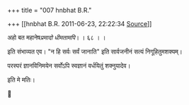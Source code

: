 +++
title = "007 hnbhat B.R."

+++
[[hnbhat B.R.	2011-06-23, 22:22:34 [Source](https://groups.google.com/g/bvparishat/c/K19dnSQtvuw)]]



अहो बत महानेष*प्रमादो धीमतामपि*। । ६८ । ।

  

इति संभाव्यत एव। "न हि सर्वः सर्वं जानाति" इति सार्वजनीनं सत्यं निगूहितुमशक्यम्।

  

परस्परं ज्ञानविनिमयेन सर्वोऽपि स्वज्ञानं वर्धयितुं शक्नुयादेव।

  

इति मे मतिः।



